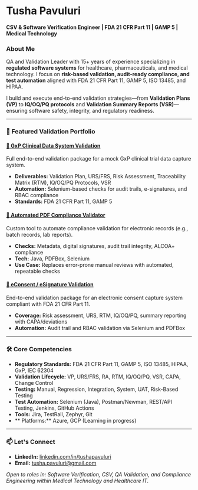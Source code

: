 # Tusha Pavuluri  
**CSV & Software Verification Engineer | FDA 21 CFR Part 11 | GAMP 5 | Medical Technology**

### About Me  
QA and Validation Leader with 15+ years of experience specializing in **regulated software systems** for healthcare, pharmaceuticals, and medical technology. I focus on **risk-based validation, audit-ready compliance, and test automation** aligned with FDA 21 CFR Part 11, GAMP 5, ISO 13485, and HIPAA.

I build and execute end-to-end validation strategies—from **Validation Plans (VP)** to **IQ/OQ/PQ protocols** and **Validation Summary Reports (VSR)**—ensuring software safety, integrity, and regulatory readiness.

---

### 🧪 Featured Validation Portfolio

#### [🔗 GxP Clinical Data System Validation](https://github.com/tusha-p/csv-portfolio-econsent-esignature)  
Full end-to-end validation package for a mock GxP clinical trial data capture system.
- **Deliverables:** Validation Plan, URS/FRS, Risk Assessment, Traceability Matrix (RTM), IQ/OQ/PQ Protocols, VSR
- **Automation:** Selenium-based checks for audit trails, e-signatures, and RBAC compliance
- **Standards:** FDA 21 CFR Part 11, GAMP 5

#### [🔗 Automated PDF Compliance Validator](https://github.com/tusha-p/)  
Custom tool to automate compliance validation for electronic records (e.g., batch records, lab reports).
- **Checks:** Metadata, digital signatures, audit trail integrity, ALCOA+ compliance
- **Tech:** Java, PDFBox, Selenium
- **Use Case:** Replaces error-prone manual reviews with automated, repeatable checks

#### [🔗 eConsent / eSignature Validation](https://github.com/tusha-p/)  
End-to-end validation package for an electronic consent capture system compliant with FDA 21 CFR Part 11.
- **Coverage:** Risk assessment, URS, RTM, IQ/OQ/PQ, summary reporting with CAPA/deviations
- **Automation:** Audit trail and RBAC validation via Selenium and PDFBox

---

### 🛠️ Core Competencies

- **Regulatory Standards:** FDA 21 CFR Part 11, GAMP 5, ISO 13485, HIPAA, GxP, IEC 62304
- **Validation Lifecycle:** VP, URS/FRS, RA, RTM, IQ/OQ/PQ, VSR, CAPA, Change Control
- **Testing:** Manual, Regression, Integration, System, UAT, Risk-Based Testing
- **Test Automation:** Selenium (Java), Postman/Newman, REST/API Testing, Jenkins, GitHub Actions
- **Tools:** Jira, TestRail, Zephyr, Git
- ** Platforms:** Azure, GCP (Learning in progress)

---

### 📫 Let's Connect

- **LinkedIn:** [linkedin.com/in/tushapavuluri](https://www.linkedin.com/in/tushapavuluri/)
- **Email:** tusha.pavuluri@gmail.com

*Open to roles in: Software Verification, CSV, QA Validation, and Compliance Engineering within Medical Technology and Healthcare IT.*
